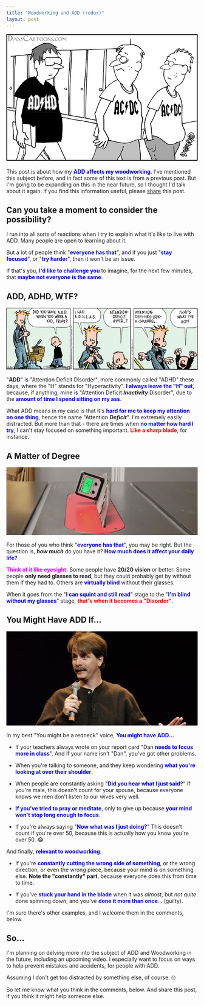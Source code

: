 ```yaml
---
title: "Woodworking and ADD (redux)"
layout: post
---
```

![](/assets/images-posts/2019/09/2019-09-04.1.01.jpg)
<br/>
<br/>
This post is about how my <span style="color:blue">**ADD affects my woodworking**</span>. I've mentioned this subject before, and in fact some of this text is from a previous post. But I'm going to be expanding on this in the near future, so I thought I'd talk about it again. If you find this information useful, please [share](#Share) this post.

## Can you take a moment to consider the possibility?

I run into all sorts of reactions when I try to explain what it's like to live with ADD. Many people are open to learning about it.

But a lot of people think "<span style="color:blue"><b>everyone has that</b></span>", and if you just "<span style="color:blue">**stay focused**</span>", or "<span style="color:blue">**try harder**</span>", then it won't be an issue.

If that's you, <span style="color:blue">**I'd like to challenge you**</span> to imagine, for the next few minutes, that <span style="color:blue">**maybe not everyone is the same**</span>.

## ADD, ADHD, WTF?

![](/assets/images-posts/2019/09/2019-09-04.1.02.jpg)

"**ADD**" is "Attention Deficit Disorder", more commonly called "ADHD" these days, where the "H" stands for "Hyperactivity". <span style="color:blue">**I always leave the "H" out**</span>, because, if anything, mine is "Attention Deficit ***Inactivity*** Disorder", due to the <span style="color:blue">**amount of time I spend sitting on my ass**</span>.

What ADD means in my case is that it's <span style="color:blue">**hard for me to keep my attention on one thing**</span>, hence the name "Attention ***Deficit***". I'm extremely easily distracted. But more than that - there are times when <span style="color:blue">**no matter how hard I try**</span>, I can't stay focused on something important. <span style="color:red">**Like a sharp blade**</span>, for instance.

## A Matter of Degree

![](/assets/images-posts/2019/09/2019-09-04.1.03.jpg)

For those of you who think "<span style="color:blue">**everyone has that**</span>", you may be right. But the question is, ***how much*** do you have it? <span style="color:blue">**How much does it affect your daily life?**</span>

<span style="color:magenta">**Think of it like eyesight.**</span> Some people have **20/20 vision** or better. Some people **only need glasses to read**, but they could probably get by without them if they had to. Others are <span style="color:blue">**virtually blind**</span> without their glasses.

When it goes from the "<span style="color:blue">**I can squint and still read**</span>" stage to the "<span style="color:blue">**I'm blind without my glasses**</span>" stage, <span style="color:red">**that's when it becomes a "Disorder"**</span>.

## You Might Have ADD If...

![](/assets/images-posts/2019/09/2019-09-04.1.04.jpg)

In my best "You might be a redneck" voice, <span style="color:blue">**You might have ADD...**</span>

* If your teachers always wrote on your report card "Dan <span style="color:blue">**needs to focus more in class**</span>". And if your name isn't "Dan", you've got other problems.

* When you're talking to someone, and they keep wondering <span style="color:blue">**what you're looking at over their shoulder**</span>.

* When people are constantly asking "<span style="color:blue">**Did you hear what I just said?**</span>" If you're male, this doesn't count for your spouse, because everyone knows we men don't listen to our wives very well.

* <span style="color:blue">**If you've tried to pray or meditate**</span>, only to give up because <span style="color:blue">**your mind won't stop long enough to focus**</span>.

* If you're always saying "<span style="color:blue">**Now what was I just doing?**</span>" This doesn't count if you're over 50, because this is actually how you know you're over 50. 😂

And finally, <span style="color:blue">**relevant to woodworking**</span>:

* If you're <span style="color:blue">**constantly cutting the wrong side of something**</span>, or the wrong direction, or even the wrong piece, because your mind is on something else. **Note the "constantly" part**, because everyone does this from time to time.

* If you've <span style="color:blue">**stuck your hand in the blade**</span> when it was *almost*, but *not quite* done spinning down, and you've <span style="color:blue">**done it more than once**</span>... (guilty).

I'm sure there's other examples, and I welcome them in the comments, below.

## So...

I'm planning on delving more into the subject of ADD and Woodworking in the future, including an upcoming video. I especially want to focus on ways to help prevent mistakes and accidents, for people with ADD.

Assuming I don't get too distracted by something else, of course. 🙄

So let me know what you think in the comments, below. And share this post, if you think it might help someone else.
